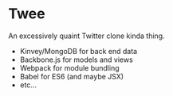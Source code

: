 # Twee
An excessively quaint Twitter clone kinda thing.

* Kinvey/MongoDB for back end data
* Backbone.js for models and views
* Webpack for module bundling
* Babel for ES6 (and maybe JSX)
* etc...



